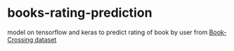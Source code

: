 # books-rating-prediction
model on tensorflow and keras to predict rating of book by user from [Book-Crossing dataset](http://www2.informatik.uni-freiburg.de/~cziegler/BX/)

